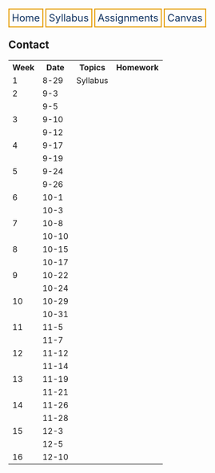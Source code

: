 <html lang="en-US">
<head>
<style>
th, td {
  border-style: none;

body {
  margin: 0;
  font-family: Arial, Helvetica, sans-serif;
}

.topnav {
  overflow: hidden;
  background-color: #333;
}

.topnav a {
  float: left;
  color: #0E315F;
  border:2px solid #E69F0A;
  text-align: center;
  padding: 20px 24px;
  text-decoration: none;
  font-size: 17px;
}

.topnav a:hover {
  background-color: #ddd;
  color: black;
}

.topnav a.active {
  background-color: #04AA6D;
  color: white;
}
}
</style>
</head>
<body>
 
  
 <div class= "topnav">
  <a style = "color: #0E315F; font-size: 20px; border: 2px solid #E69F0A; padding: 5px; text-decoration: none;" href="./home.html">Home</a>
  <a style = "color: #0E315F; font-size: 20px; border: 2px solid #E69F0A; padding: 5px; text-decoration: none;" href="./syllabus.html">Syllabus</a>
  <a style = "color: #0E315F; font-size: 20px; border: 2px solid #E69F0A; padding: 5px; text-decoration: none;" href="./assignments.html">Assignments</a>
  <a style = "color: #0E315F; font-size: 20px; border: 2px solid #E69F0A; padding: 5px; text-decoration: none;" href="https://canvas.emory.edu">Canvas</a>
  
 </div>

<section>
<article>
<h2>Contact</h2>
    <table>
  <tr>
    <th>Week</th>
    <th>Date</th>
    <th>Topics</th>
    <th>Homework</th>
  </tr>
  <tr>
    <td>1</td>
    <td>8-29</td>
    <td>Syllabus</td>
    <td></td>
  </tr>
  <tr>
    <td>2</td>
    <td>9-3</td>
    <td></td>
    <td></td>
  </tr>
  <tr>
    <td></td>
    <td>9-5</td>
    <td></td>
    <td></td>
  </tr>
  <tr>
    <td>3</td>
    <td>9-10</td>
    <td></td>
    <td></td>
  </tr>
  <tr>
    <td></td>
    <td>9-12</td>
    <td></td>
    <td></td>
  </tr>
  <tr>
    <td>4</td>
    <td>9-17</td>
    <td></td>
    <td></td>
  </tr>
  <tr>
    <td></td>
    <td>9-19</td>
    <td></td>
    <td></td>
  </tr>
  <tr>
    <td>5</td>
    <td>9-24</td>
    <td></td>
    <td></td>
  </tr>
  <tr>
    <td></td>
    <td>9-26</td>
    <td></td>
    <td></td>
  </tr>
  <tr>
    <td>6</td>
    <td>10-1</td>
    <td></td>
    <td></td>
  </tr> 
  <tr>
    <td></td>
    <td>10-3</td>
    <td></td>
    <td></td>
  </tr> 
  <tr>
    <td>7</td>
    <td>10-8</td>
    <td></td>
    <td></td>
  </tr>
  <tr>
    <td></td>
    <td>10-10</td>
    <td></td>
    <td></td>
  </tr>
  <tr>
    <td>8</td>
    <td>10-15</td>
    <td></td>
    <td></td>
  </tr>
  <tr>
    <td></td>
    <td>10-17</td>
    <td></td>
    <td></td>
  </tr>
  <tr>
    <td>9</td>
    <td>10-22</td>
    <td></td>
    <td></td>
  </tr>
  <tr>
    <td></td>
    <td>10-24</td>
    <td></td>
    <td></td>
  </tr>
  <tr>
    <td>10</td>
    <td>10-29</td>
    <td></td>
    <td></td>
  </tr>
  <tr>
    <td></td>
    <td>10-31</td>
    <td></td>
    <td></td>
  </tr>
  <tr>
    <td>11</td>
    <td>11-5</td>
    <td></td>
    <td></td>
  </tr>
  <tr>
    <td></td>
    <td>11-7</td>
    <td></td>
    <td></td>
  </tr>
  <tr>
    <td>12</td>
    <td>11-12</td>
    <td></td>
    <td></td>
  </tr> 
  <tr>
    <td></td>
    <td>11-14</td>
    <td></td>
    <td></td>
  </tr>
  <tr>
    <td>13</td>
    <td>11-19</td>
    <td></td>
    <td></td>
  </tr>
  <tr>
    <td></td>
    <td>11-21</td>
    <td></td>
    <td></td>
  </tr>
  <tr>
    <td>14</td>
    <td>11-26</td>
    <td></td>
    <td></td>
  </tr>
  <tr>
    <td></td>
    <td>11-28</td>
    <td></td>
    <td></td>
  </tr>
  <tr>
    <td>15</td>
    <td>12-3</td>
    <td></td>
    <td></td>
  </tr>
  <tr>
    <td></td>
    <td>12-5</td>
    <td></td>
    <td></td>
  </tr>
  <tr>
    <td>16</td>
    <td>12-10</td>
    <td></td>
    <td></td>
  </tr>
</table>
  </article>
</section>


</body>
</html>